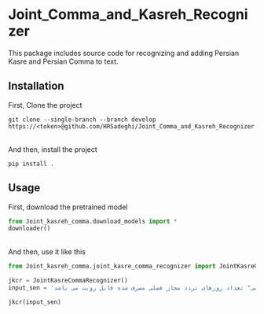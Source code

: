 # Joint_Comma_and_Kasreh_Recognizer
This package includes source code for recognizing and adding Persian Kasre and Persian Comma to text.
## Installation    
First, Clone the project

```
git clone --single-branch --branch develop https://<token>@github.com/HRSadeghi/Joint_Comma_and_Kasreh_Recognizer.git
```
<br>
And then, install the project

```
pip install .
```


## Usage

First, download the pretrained model

```python
from Joint_kasreh_comma.download_models import *
downloader()
```

<br>
And then, use it like this

```python
from Joint_kasreh_comma.joint_kasre_comma_recognizer import JointKasreCommaRecognizer

jkcr = JointKasreCommaRecognizer()
input_sen = 'خیر پس ازتردد در محدوده کنترل آلودگی هوا پلاک شما توسط دوربین ها ثبت می گردد و در ابتدا از سهمیه فصلی شما به صورت سیستمی کسر خواهد شد . در قسمت "خانه" می توانید سهمیه تردد باقیمانده در فصل را مشاهده نمایید و همچنین در قسمت "خدمات حمل و نقل" و "خودروی شخصی" تعداد روزهای تردد مجاز فصلی مصرف شده قابل رویت می باشد'

jkcr(input_sen)
```
